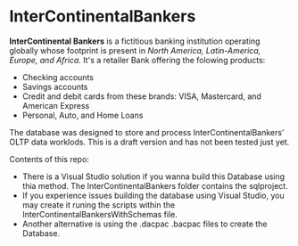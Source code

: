 # InterContinentalBankers
**InterContinental Bankers** is a fictitious banking institution operating globally whose footprint is present in *North America, Latin-America, Europe, and Africa.*
It's a retailer Bank offering the folowing products:
- Checking accounts
- Savings accounts
- Credit and debit cards from these brands: VISA, Mastercard, and American Express
- Personal, Auto, and Home Loans

The database was designed to store and process InterContinentalBankers' OLTP data worklods. This is a draft version and has not been tested just yet.

Contents of this repo:
- There is a Visual Studio solution if you wanna build this Database using thia method. The InterContinentalBankers folder contains the sqlproject.
- If you experience issues building the database using Visual  Studio, you may create it runing the scripts within the InterContinentalBankersWithSchemas file.
- Another alternative is using the .dacpac .bacpac files to create the Database.

